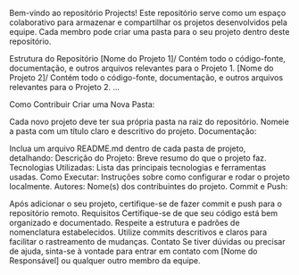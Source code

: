 Bem-vindo ao repositório Projects! Este repositório serve como um espaço colaborativo para armazenar e compartilhar os projetos desenvolvidos pela equipe. Cada membro pode criar uma pasta para o seu projeto dentro deste repositório.

Estrutura do Repositório
[Nome do Projeto 1]/
Contém todo o código-fonte, documentação, e outros arquivos relevantes para o Projeto 1.
[Nome do Projeto 2]/
Contém todo o código-fonte, documentação, e outros arquivos relevantes para o Projeto 2.
...

Como Contribuir
Criar uma Nova Pasta:

Cada novo projeto deve ter sua própria pasta na raiz do repositório.
Nomeie a pasta com um título claro e descritivo do projeto.
Documentação:

Inclua um arquivo README.md dentro de cada pasta de projeto, detalhando:
Descrição do Projeto: Breve resumo do que o projeto faz.
Tecnologias Utilizadas: Lista das principais tecnologias e ferramentas usadas.
Como Executar: Instruções sobre como configurar e rodar o projeto localmente.
Autores: Nome(s) dos contribuintes do projeto.
Commit e Push:

Após adicionar o seu projeto, certifique-se de fazer commit e push para o repositório remoto.
Requisitos
Certifique-se de que seu código está bem organizado e documentado.
Respeite a estrutura e padrões de nomenclatura estabelecidos.
Utilize commits descritivos e claros para facilitar o rastreamento de mudanças.
Contato
Se tiver dúvidas ou precisar de ajuda, sinta-se à vontade para entrar em contato com [Nome do Responsável] ou qualquer outro membro da equipe.
